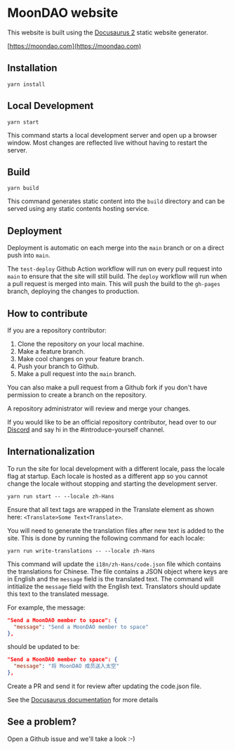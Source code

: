 # MoonDAO website

This website is built using the [Docusaurus 2](https://v2.docusaurus.io/) static website generator.

[https://moondao.com](https://moondao.com)

## Installation

```console
yarn install
```

## Local Development

```console
yarn start
```

This command starts a local development server and open up a browser window. Most changes are reflected live without having to restart the server.

## Build

```console
yarn build
```

This command generates static content into the `build` directory and can be served using any static contents hosting service.

## Deployment

Deployment is automatic on each merge into the `main` branch or on a direct push into `main`.

The `test-deploy` Github Action workflow will run on every pull request into `main` to ensure that the site will still build. The `deploy` workflow will run when a pull request is merged into main. This will push the build to the `gh-pages` branch, deploying the changes to production.

## How to contribute

If you are a repository contributor:

1. Clone the repository on your local machine.
2. Make a feature branch.
3. Make cool changes on your feature branch.
4. Push your branch to Github.
5. Make a pull request into the `main` branch.

You can also make a pull request from a Github fork if you don't have permission to create a branch on the repository.

A repository administrator will review and merge your changes.

If you would like to be an official repository contributor, head over to our [Discord](https://discord.gg/5nAu7K9aES) and say hi in the #introduce-yourself channel.

## Internationalization

To run the site for local development with a different locale, pass the locale flag at startup. Each locale is hosted as a different app so you cannot change the locale without stopping and starting the development server.

```
yarn run start -- --locale zh-Hans
```

Ensure that all text tags are wrapped in the Translate element as shown here: `<Translate>Some Text<Translate>`.

You will need to generate the translation files after new text is added to the site. This is done by running the following command for each locale:

```
yarn run write-translations -- --locale zh-Hans
```

This command will update the `i18n/zh-Hans/code.json` file which contains the translations for Chinese. The file contains a JSON object where keys are in English and the `message` field is the translated text. The command will intitialize the `message` field with the English text. Translators should update this text to the translated message.

For example, the message:

```json
"Send a MoonDAO member to space": {
  "message": "Send a MoonDAO member to space"
},
```

should be updated to be:

```json
"Send a MoonDAO member to space": {
  "message": "将 MoonDAO 成员送入太空"
},
```

Create a PR and send it for review after updating the code.json file.

See the [Docusaurus documentation](https://docusaurus.io/docs/i18n/tutorial) for more details

## See a problem?

Open a Github issue and we'll take a look :-)
